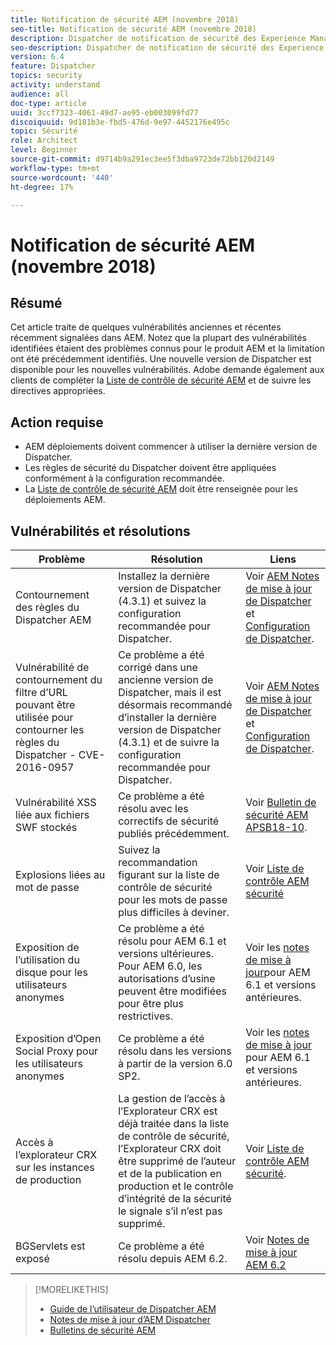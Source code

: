 ```yaml
---
title: Notification de sécurité AEM (novembre 2018)
seo-title: Notification de sécurité AEM (novembre 2018)
description: Dispatcher de notification de sécurité des Experience Manager
seo-description: Dispatcher de notification de sécurité des Experience Manager
version: 6.4
feature: Dispatcher
topics: security
activity: understand
audience: all
doc-type: article
uuid: 3ccf7323-4061-49d7-ae95-eb003099fd77
discoiquuid: 9d181b3e-fbd5-476d-9e97-4452176e495c
topic: Sécurité
role: Architect
level: Beginner
source-git-commit: d9714b9a291ec3ee5f3dba9723de72bb120d2149
workflow-type: tm+mt
source-wordcount: '440'
ht-degree: 17%

---
```



# Notification de sécurité AEM (novembre 2018)

## Résumé

Cet article traite de quelques vulnérabilités anciennes et récentes récemment signalées dans AEM. Notez que la plupart des vulnérabilités identifiées étaient des problèmes connus pour le produit AEM et la limitation ont été précédemment identifiés. Une nouvelle version de Dispatcher est disponible pour les nouvelles vulnérabilités. Adobe demande également aux clients de compléter la [Liste de contrôle de sécurité AEM](https://helpx.adobe.com/fr/experience-manager/6-5/sites/administering/using/security-checklist.html) et de suivre les directives appropriées.

## Action requise

* AEM déploiements doivent commencer à utiliser la dernière version de Dispatcher.
* Les règles de sécurité du Dispatcher doivent être appliquées conformément à la configuration recommandée.
* La [Liste de contrôle de sécurité AEM](https://helpx.adobe.com/experience-manager/6-5/sites/administering/using/security-checklist.html) doit être renseignée pour les déploiements AEM.

## Vulnérabilités et résolutions

| Problème | Résolution | Liens |
|-------|------------|-------|
| Contournement des règles du Dispatcher AEM | Installez la dernière version de Dispatcher (4.3.1) et suivez la configuration recommandée pour Dispatcher. | Voir [AEM Notes de mise à jour de Dispatcher](https://helpx.adobe.com/experience-manager/dispatcher/release-notes.html) et [Configuration de Dispatcher](https://helpx.adobe.com/fr/experience-manager/dispatcher/using/dispatcher-configuration.html). |
| Vulnérabilité de contournement du filtre d’URL pouvant être utilisée pour contourner les règles du Dispatcher - CVE-2016-0957 | Ce problème a été corrigé dans une ancienne version de Dispatcher, mais il est désormais recommandé d’installer la dernière version de Dispatcher (4.3.1) et de suivre la configuration recommandée pour Dispatcher. | Voir [AEM Notes de mise à jour de Dispatcher](https://helpx.adobe.com/experience-manager/dispatcher/release-notes.html) et [Configuration de Dispatcher](https://helpx.adobe.com/experience-manager/dispatcher/using/dispatcher-configuration.html). |
| Vulnérabilité XSS liée aux fichiers SWF stockés | Ce problème a été résolu avec les correctifs de sécurité publiés précédemment. | Voir [Bulletin de sécurité AEM APSB18-10](https://helpx.adobe.com/security/products/experience-manager/apsb18-10.html). |
| Explosions liées au mot de passe | Suivez la recommandation figurant sur la liste de contrôle de sécurité pour les mots de passe plus difficiles à deviner. | Voir [Liste de contrôle AEM sécurité](https://helpx.adobe.com/experience-manager/6-5/sites/administering/using/security-checklist.html) |
| Exposition de l’utilisation du disque pour les utilisateurs anonymes | Ce problème a été résolu pour AEM 6.1 et versions ultérieures. Pour AEM 6.0, les autorisations d’usine peuvent être modifiées pour être plus restrictives. | Voir les [notes de mise à jour](https://experienceleague.adobe.com/docs/experience-manager-release-information/aem-release-updates/previous-updates/aem-previous-versions.html?lang=fr#previous-updates)pour AEM 6.1 et versions antérieures. |
| Exposition d’Open Social Proxy pour les utilisateurs anonymes | Ce problème a été résolu dans les versions à partir de la version 6.0 SP2. | Voir les [notes de mise à jour](https://helpx.adobe.com/experience-manager/aem-previous-versions.html) pour AEM 6.1 et versions antérieures. |
| Accès à l’explorateur CRX sur les instances de production | La gestion de l’accès à l’Explorateur CRX est déjà traitée dans la liste de contrôle de sécurité, l’Explorateur CRX doit être supprimé de l’auteur et de la publication en production et le contrôle d’intégrité de la sécurité le signale s’il n’est pas supprimé. | Voir [Liste de contrôle AEM sécurité](https://helpx.adobe.com/fr/experience-manager/6-4/sites/administering/using/security-checklist.html). |
| BGServlets est exposé | Ce problème a été résolu depuis AEM 6.2. | Voir [Notes de mise à jour AEM 6.2](https://helpx.adobe.com/fr/experience-manager/6-2/release-notes.html) |

>[!MORELIKETHIS]
>
>* [Guide de l’utilisateur de Dispatcher AEM](https://helpx.adobe.com/experience-manager/dispatcher/user-guide.html)
>* [Notes de mise à jour d’AEM Dispatcher](https://helpx.adobe.com/experience-manager/dispatcher/release-notes.html)
>* [Bulletins de sécurité AEM](https://helpx.adobe.com/security.html#experience-manager)

